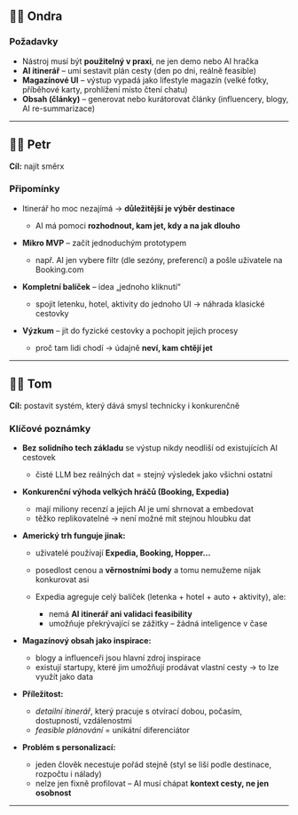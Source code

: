 ## 🧑‍💼 Ondra

### Požadavky

* Nástroj musí být **použitelný v praxi**, ne jen demo nebo AI hračka
* **AI itinerář** – umí sestavit plán cesty (den po dni, reálně feasible)
* **Magazínové UI** – výstup vypadá jako lifestyle magazín (velké fotky, příběhové karty, prohlížení místo čtení chatu)
* **Obsah (články)** – generovat nebo kurátorovat články (influencery, blogy, AI re-summarizace)

---

## 🧑‍💼 Petr

**Cíl:** najít směrx

### Připomínky

* Itinerář ho moc nezajímá → **důležitější je výběr destinace**

  * AI má pomoci **rozhodnout, kam jet, kdy a na jak dlouho**
* **Mikro MVP** – začít jednoduchým prototypem

  * např. AI jen vybere filtr (dle sezóny, preferencí) a pošle uživatele na Booking.com
* **Kompletní balíček** – idea „jednoho kliknutí“

  * spojit letenku, hotel, aktivity do jednoho UI → náhrada klasické cestovky
* **Výzkum** – jít do fyzické cestovky a pochopit jejich procesy

  * proč tam lidi chodí → údajně **neví, kam chtějí jet**

---

## 👨‍💻 Tom

**Cíl:** postavit systém, který dává smysl technicky i konkurenčně

### Klíčové poznámky

* **Bez solidního tech základu** se výstup nikdy neodliší od existujících AI cestovek

  * čisté LLM bez reálných dat = stejný výsledek jako všichni ostatní
* **Konkurenční výhoda velkých hráčů (Booking, Expedia)**

  * mají miliony recenzí a jejich AI je umí shrnovat a embedovat
  * těžko replikovatelné → není možné mít stejnou hloubku dat
* **Americký trh funguje jinak:**

  * uživatelé používají **Expedia, Booking, Hopper…**
  * posedlost cenou a **věrnostními body** a tomu nemužeme nijak konkurovat asi
  * Expedia agreguje celý balíček (letenka + hotel + auto + aktivity), ale:

    * nemá **AI itinerář ani validaci feasibility**
    * umožňuje překrývající se zážitky – žádná inteligence v čase
* **Magazínový obsah jako inspirace:**

  * blogy a influenceři jsou hlavní zdroj inspirace
  * existují startupy, které jim umožňují prodávat vlastní cesty → to lze využít jako data
* **Příležitost:**

  * *detailní itinerář*, který pracuje s otvírací dobou, počasím, dostupností, vzdálenostmi
  * *feasible plánování* = unikátní diferenciátor
* **Problém s personalizací:**

  * jeden člověk necestuje pořád stejně (styl se liší podle destinace, rozpočtu i nálady)
  * nelze jen fixně profilovat – AI musí chápat **kontext cesty, ne jen osobnost**

---
